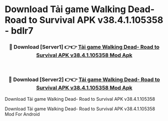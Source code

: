 # Download Tải game Walking Dead- Road to Survival APK v38.4.1.105358 - bdlr7


<div align="center">
<h3>🔴 Download [Server1] 👉👉 <a href="https://apk-comot.site?title=Tải_game_Walking_Dead-_Road_to_Survival_APK_v38.4.1.105358">Tải game Walking Dead- Road to Survival APK v38.4.1.105358 Mod Apk</a></h3><br>
<h3>🔴 Download [Server2] 👉👉 <a href="https://apk-comot.site?title=Tải_game_Walking_Dead-_Road_to_Survival_APK_v38.4.1.105358">Tải game Walking Dead- Road to Survival APK v38.4.1.105358 Mod Apk</a></h3>
</div>



Download Tải game Walking Dead- Road to Survival APK v38.4.1.105358 

Download Tải game Walking Dead- Road to Survival APK v38.4.1.105358 Mod For Android